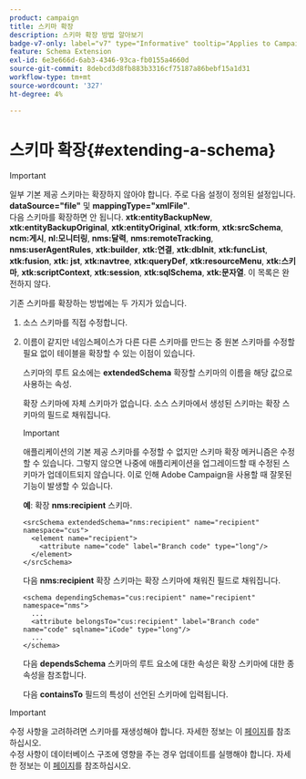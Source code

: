 ```yaml
---
product: campaign
title: 스키마 확장
description: 스키마 확장 방법 알아보기
badge-v7-only: label="v7" type="Informative" tooltip="Applies to Campaign Classic v7 only"
feature: Schema Extension
exl-id: 6e3e666d-6ab3-4346-93ca-fb0155a4660d
source-git-commit: 8debcd3d8fb883b3316cf75187a86bebf15a1d31
workflow-type: tm+mt
source-wordcount: '327'
ht-degree: 4%

---
```


# 스키마 확장{#extending-a-schema}

>[!IMPORTANT]
>
>일부 기본 제공 스키마는 확장하지 않아야 합니다. 주로 다음 설정이 정의된 설정입니다.\
>**dataSource=&quot;file&quot;** 및 **mappingType=&quot;xmlFile&quot;**.\
>다음 스키마를 확장하면 안 됩니다. **xtk:entityBackupNew**, **xtk:entityBackupOriginal**, **xtk:entityOriginal**, **xtk:form**, **xtk:srcSchema**, **ncm:게시**, **nl:모니터링**, **nms:달력**, **nms:remoteTracking**, **nms:userAgentRules**, **xtk:builder**, **xtk:연결**, **xtk:dbInit**, **xtk:funcList**, **xtk:fusion**, **xtk: jst**, **xtk:navtree**, **xtk:queryDef**, **xtk:resourceMenu**, **xtk:스키마**, **xtk:scriptContext**, **xtk:session**, **xtk:sqlSchema**, **xtk:문자열**.
>이 목록은 완전하지 않다.

기존 스키마를 확장하는 방법에는 두 가지가 있습니다.

1. 소스 스키마를 직접 수정합니다.
1. 이름이 같지만 네임스페이스가 다른 다른 스키마를 만드는 중 원본 스키마를 수정할 필요 없이 테이블을 확장할 수 있는 이점이 있습니다.

   스키마의 루트 요소에는 **extendedSchema** 확장할 스키마의 이름을 해당 값으로 사용하는 속성.

   확장 스키마에 자체 스키마가 없습니다. 소스 스키마에서 생성된 스키마는 확장 스키마의 필드로 채워집니다.

   >[!IMPORTANT]
   >
   >애플리케이션의 기본 제공 스키마를 수정할 수 없지만 스키마 확장 메커니즘은 수정할 수 있습니다. 그렇지 않으면 나중에 애플리케이션을 업그레이드할 때 수정된 스키마가 업데이트되지 않습니다. 이로 인해 Adobe Campaign을 사용할 때 잘못된 기능이 발생할 수 있습니다.

   **예**: 확장 **nms:recipient** 스키마.

   ```
   <srcSchema extendedSchema="nms:recipient" name="recipient" namespace="cus">
     <element name="recipient">
       <attribute name="code" label="Branch code" type="long"/>
     </element>
   </srcSchema>
   ```

   다음 **nms:recipient** 확장 스키마는 확장 스키마에 채워진 필드로 채워집니다.

   ```
   <schema dependingSchemas="cus:recipient" name="recipient" namespace="nms">
     ...
     <attribute belongsTo="cus:recipient" label="Branch code" name="code" sqlname="iCode" type="long"/>
     ...
   </schema>
   ```

   다음 **dependsSchema** 스키마의 루트 요소에 대한 속성은 확장 스키마에 대한 종속성을 참조합니다.

   다음 **containsTo** 필드의 특성이 선언된 스키마에 입력됩니다.

>[!IMPORTANT]
>
>수정 사항을 고려하려면 스키마를 재생성해야 합니다. 자세한 정보는 이 [페이지](../../configuration/using/regenerating-schemas.md)를 참조하십시오.\
>수정 사항이 데이터베이스 구조에 영향을 주는 경우 업데이트를 실행해야 합니다. 자세한 정보는 이 [페이지](../../configuration/using/updating-the-database-structure.md)를 참조하십시오.
